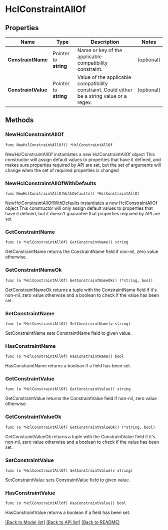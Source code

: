 # HclConstraintAllOf

## Properties

Name | Type | Description | Notes
------------ | ------------- | ------------- | -------------
**ConstraintName** | Pointer to **string** | Name or key of the applicable compatibility constraint. | [optional] 
**ConstraintValue** | Pointer to **string** | Value of the applicable compatibility constraint. Could either be a string value or a regex. | [optional] 

## Methods

### NewHclConstraintAllOf

`func NewHclConstraintAllOf() *HclConstraintAllOf`

NewHclConstraintAllOf instantiates a new HclConstraintAllOf object
This constructor will assign default values to properties that have it defined,
and makes sure properties required by API are set, but the set of arguments
will change when the set of required properties is changed

### NewHclConstraintAllOfWithDefaults

`func NewHclConstraintAllOfWithDefaults() *HclConstraintAllOf`

NewHclConstraintAllOfWithDefaults instantiates a new HclConstraintAllOf object
This constructor will only assign default values to properties that have it defined,
but it doesn't guarantee that properties required by API are set

### GetConstraintName

`func (o *HclConstraintAllOf) GetConstraintName() string`

GetConstraintName returns the ConstraintName field if non-nil, zero value otherwise.

### GetConstraintNameOk

`func (o *HclConstraintAllOf) GetConstraintNameOk() (*string, bool)`

GetConstraintNameOk returns a tuple with the ConstraintName field if it's non-nil, zero value otherwise
and a boolean to check if the value has been set.

### SetConstraintName

`func (o *HclConstraintAllOf) SetConstraintName(v string)`

SetConstraintName sets ConstraintName field to given value.

### HasConstraintName

`func (o *HclConstraintAllOf) HasConstraintName() bool`

HasConstraintName returns a boolean if a field has been set.

### GetConstraintValue

`func (o *HclConstraintAllOf) GetConstraintValue() string`

GetConstraintValue returns the ConstraintValue field if non-nil, zero value otherwise.

### GetConstraintValueOk

`func (o *HclConstraintAllOf) GetConstraintValueOk() (*string, bool)`

GetConstraintValueOk returns a tuple with the ConstraintValue field if it's non-nil, zero value otherwise
and a boolean to check if the value has been set.

### SetConstraintValue

`func (o *HclConstraintAllOf) SetConstraintValue(v string)`

SetConstraintValue sets ConstraintValue field to given value.

### HasConstraintValue

`func (o *HclConstraintAllOf) HasConstraintValue() bool`

HasConstraintValue returns a boolean if a field has been set.


[[Back to Model list]](../README.md#documentation-for-models) [[Back to API list]](../README.md#documentation-for-api-endpoints) [[Back to README]](../README.md)


